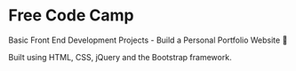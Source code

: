 # Free Code Camp

Basic Front End Development Projects - Build a Personal Portfolio Website 🚀

Built using HTML, CSS, jQuery and the Bootstrap framework.
